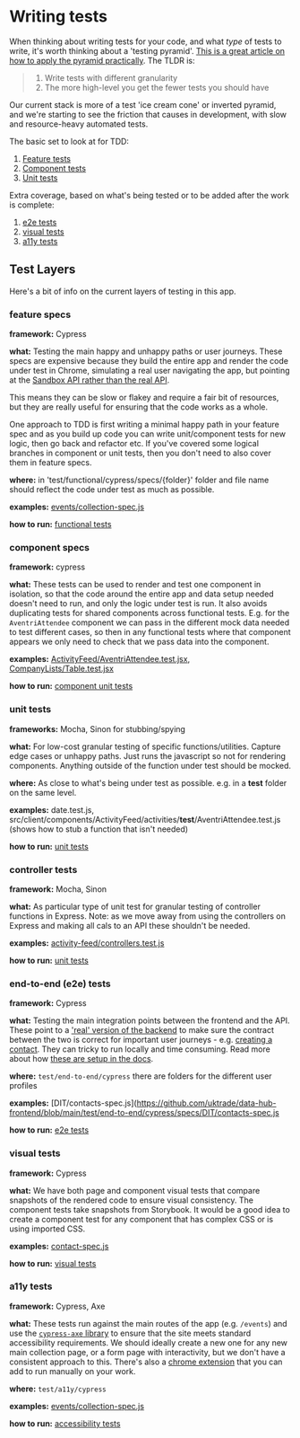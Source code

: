 # Writing tests

When thinking about writing tests for your code, and what *type* of tests to write, it's worth thinking about a 'testing pyramid'. [This is a great article on how to apply the pyramid practically](https://martinfowler.com/articles/practical-test-pyramid.html). The TLDR is:

> 1. Write tests with different granularity
> 1. The more high-level you get the fewer tests you should have

Our current stack is more of a test 'ice cream cone' or inverted pyramid, and we're starting to see the friction that causes in development, with slow and resource-heavy automated tests.

The basic set to look at for TDD:
1. [Feature tests](#feature-specs)
1. [Component tests](#component-specs)
1. [Unit tests](#unit-tests)

Extra coverage, based on what's being tested or to be added after the work is complete:
1. [e2e tests](#end-to-end-e2e-tests)
1. [visual tests](#visual-tests)
1. [a11y tests](#a11y-tests)

## Test Layers 

Here's a bit of info on the current layers of testing in this app. 
 
### feature specs 

**framework:** Cypress

**what:** Testing the main happy and unhappy paths or user journeys. These specs are expensive because they build the entire app and render the code under test in Chrome, simulating a real user navigating the app, but pointing at the [Sandbox API rather than the real API](https://github.com/uktrade/data-hub-frontend/blob/main/docs/Running%20tests.md#sandbox). 

This means they can be slow or flakey and require a fair bit of resources, but they are really useful for ensuring that the code works as a whole. 

One approach to TDD is first writing a minimal happy path in your feature spec and as you build up code you can write unit/component tests for new logic, then go back and refactor etc. If you've covered some logical branches in component or unit tests, then you don't need to also cover them in feature specs. 

**where:** in 'test/functional/cypress/specs/{folder}' folder and file name should reflect the code under test as much as possible.

**examples:** [events/collection-spec.js](https://github.com/uktrade/data-hub-frontend/blob/main/test/functional/cypress/specs/events/collection-spec.js)

**how to run:** [functional tests](https://github.com/uktrade/data-hub-frontend/blob/main/docs/Running%20tests.md#functional-tests)

### component specs

**framework:** cypress

**what:** These tests can be used to render and test one component in isolation, so that the code around the entire app and data setup needed doesn't need to run, and only the logic under test is run. It also avoids duplicating tests for shared components across functional tests. E.g. for the `AventriAttendee` component we can pass in the different mock data needed to test different cases, so then in any functional tests where that component appears we only need to check that we pass data into the component.

**examples:** [ActivityFeed/AventriAttendee.test.jsx](https://github.com/uktrade/data-hub-frontend/blob/main/test/component/cypress/specs/ActivityFeed/AventriAttendee.test.jsx),  [CompanyLists/Table.test.jsx](https://github.com/uktrade/data-hub-frontend/blob/main/test/component/cypress/specs/CompanyLists/Table.test.jsx) 

**how to run:** [component unit tests](https://github.com/uktrade/data-hub-frontend/blob/main/docs/Running%20tests.md#component-unit-tests)

### unit tests

**frameworks:** Mocha, Sinon for stubbing/spying

**what:** For low-cost granular testing of specific functions/utilities. Capture edge cases or unhappy paths. Just runs the javascript so not for rendering components. Anything outside of the function under test should be mocked. 

**where:** As close to what's being under test as possible. e.g. in a __test__ folder on the same level. 

**examples:** date.test.js, src/client/components/ActivityFeed/activities/__test__/AventriAttendee.test.js (shows how to stub a function that isn't needed)

**how to run:** [unit tests](https://github.com/uktrade/data-hub-frontend/blob/main/docs/Running%20tests.md#unit-tests)

### controller tests

**framework:** Mocha, Sinon

**what:** As particular type of unit test for granular testing of controller functions in Express. Note: as we move away from using the controllers on Express and making all cals to an API these shouldn't be needed.

**examples:** [activity-feed/controllers.test.js](https://github.com/uktrade/data-hub-frontend/blob/main/src/apps/companies/apps/activity-feed/__test__/controllers.test.js)

**how to run:** [unit tests](https://github.com/uktrade/data-hub-frontend/blob/main/docs/Running%20tests.md#unit-tests)

### end-to-end (e2e) tests

**framework:** Cypress

**what:** Testing the main integration points between the frontend and the API. These point to a ['real' version of the backend](https://github.com/uktrade/data-hub-frontend/blob/main/docker-compose.e2e.backend.yml) to make sure the contract between the two is correct for important user journeys - e.g. [creating a contact](https://github.com/uktrade/data-hub-frontend/blob/main/test/end-to-end/cypress/specs/DIT/contacts-spec.js). They can tricky to run locally and time consuming.  Read more about how [these are setup in the docs](https://github.com/uktrade/data-hub-frontend/blob/main/docs/Running%20tests.md#e2e-tests).

**where:** `test/end-to-end/cypress` there are folders for the different user profiles

**examples:** [DIT/contacts-spec.js](https://github.com/uktrade/data-hub-frontend/blob/main/test/end-to-end/cypress/specs/DIT/contacts-spec.js

**how to run:** [e2e tests](https://github.com/uktrade/data-hub-frontend/blob/main/docs/Running%20tests.md#e2e-tests)

### visual tests

**framework:** Cypress

**what:** We have both page and component visual tests that compare snapshots of the rendered code to ensure visual consistency. The component tests take snapshots from Storybook. It would be a good idea to create a component test for any component that has complex CSS or is using imported CSS. 

**examples:** [contact-spec.js](https://github.com/uktrade/data-hub-frontend/blob/main/test/visual/cypress/specs/contact-spec.js)

**how to run:** [visual tests](https://github.com/uktrade/data-hub-frontend/blob/main/docs/Running%20tests.md#visual-component-tests)

### a11y tests

**framework:** Cypress, Axe

**what:** These tests run against the main routes of the app (e.g. `/events`) and use the [`cypress-axe` library](https://github.com/component-driven/cypress-axe) to ensure that the site meets standard accessibility requirements. We should  ideally create a new one for any new main collection page, or a form page with interactivity, but we don't have a consistent approach to this. There's also a [chrome extension](https://www.deque.com/axe/) that you can add to run manually on your work.

**where:** `test/a11y/cypress`

**examples:** [events/collection-spec.js](https://github.com/uktrade/data-hub-frontend/blob/main/test/a11y/cypress/specs/events/collection-spec.js)

**how to run:** [accessibility tests](https://github.com/uktrade/data-hub-frontend/blob/main/docs/Running%20tests.md#accessibility-tests)
